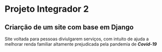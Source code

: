 # Projeto Integrador 2
## Criarção de um site com base em Django
Site voltada para pessoas diviulgarem serviços, com intuito de ajuda a melhorar renda familiar altamente prejudicada pela pandemia de _**Covid-19**_
